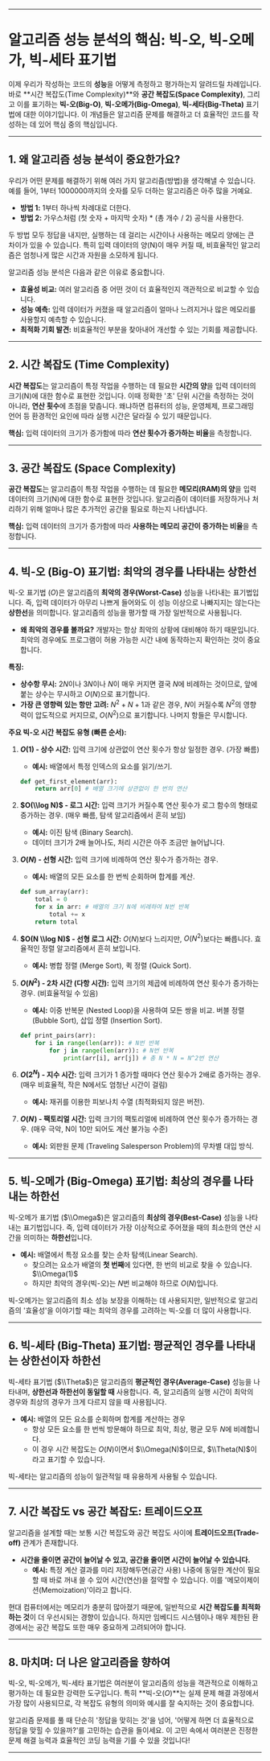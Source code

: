 
-----

# 알고리즘 성능 분석의 핵심: 빅-오, 빅-오메가, 빅-세타 표기법

이제 우리가 작성하는 코드의 **성능**을 어떻게 측정하고 평가하는지 알려드릴 차례입니다. 바로 \*\*시간 복잡도(Time Complexity)\*\*와 **공간 복잡도(Space Complexity)**,
그리고 이를 표기하는 **빅-오(Big-O)**, **빅-오메가(Big-Omega)**, **빅-세타(Big-Theta)** 표기법에 대한 이야기입니다.
이 개념들은 알고리즘 문제를 해결하고 더 효율적인 코드를 작성하는 데 있어 핵심 중의 핵심입니다.

-----

## 1\. 왜 알고리즘 성능 분석이 중요한가요?

우리가 어떤 문제를 해결하기 위해 여러 가지 알고리즘(방법)을 생각해낼 수 있습니다. 예를 들어, 1부터 1000000까지의 숫자를 모두 더하는 알고리즘은 아주 많을 거예요.

  * **방법 1:** 1부터 하나씩 차례대로 더한다.
  * **방법 2:** 가우스처럼 (첫 숫자 + 마지막 숫자) \* (총 개수 / 2) 공식을 사용한다.

두 방법 모두 정답을 내지만, 실행하는 데 걸리는 시간이나 사용하는 메모리 양에는 큰 차이가 있을 수 있습니다.
특히 입력 데이터의 양(N)이 매우 커질 때, 비효율적인 알고리즘은 엄청나게 많은 시간과 자원을 소모하게 됩니다.

알고리즘 성능 분석은 다음과 같은 이유로 중요합니다.

  * **효율성 비교:** 여러 알고리즘 중 어떤 것이 더 효율적인지 객관적으로 비교할 수 있습니다.
  * **성능 예측:** 입력 데이터가 커졌을 때 알고리즘이 얼마나 느려지거나 많은 메모리를 사용할지 예측할 수 있습니다.
  * **최적화 기회 발견:** 비효율적인 부분을 찾아내어 개선할 수 있는 기회를 제공합니다.

-----

## 2\. 시간 복잡도 (Time Complexity)

**시간 복잡도**는 알고리즘이 특정 작업을 수행하는 데 필요한 **시간의 양**을 입력 데이터의 크기(N)에 대한 함수로 표현한 것입니다. 이때 정확한 '초' 단위 시간을 측정하는 것이 아니라, **연산 횟수**에 초점을 맞춥니다. 왜냐하면 컴퓨터의 성능, 운영체제, 프로그래밍 언어 등 환경적인 요인에 따라 실행 시간은 달라질 수 있기 때문입니다.

**핵심:** 입력 데이터의 크기가 증가함에 따라 **연산 횟수가 증가하는 비율**을 측정합니다.

-----

## 3\. 공간 복잡도 (Space Complexity)

**공간 복잡도**는 알고리즘이 특정 작업을 수행하는 데 필요한 **메모리(RAM)의 양**을 입력 데이터의 크기(N)에 대한 함수로 표현한 것입니다. 알고리즘이 데이터를 저장하거나 처리하기 위해 얼마나 많은 추가적인 공간을 필요로 하는지 나타냅니다.

**핵심:** 입력 데이터의 크기가 증가함에 따라 **사용하는 메모리 공간이 증가하는 비율**을 측정합니다.

-----

## 4\. 빅-오 (Big-O) 표기법: 최악의 경우를 나타내는 상한선

빅-오 표기법 ($O$)은 알고리즘의 **최악의 경우(Worst-Case)** 성능을 나타내는 표기법입니다. 즉, 입력 데이터가 아무리 나쁘게 들어와도 이 성능 이상으로 나빠지지는 않는다는 **상한선**을 의미합니다. 알고리즘의 성능을 평가할 때 가장 일반적으로 사용됩니다.

  * **왜 최악의 경우를 볼까요?** 개발자는 항상 최악의 상황에 대비해야 하기 때문입니다. 최악의 경우에도 프로그램이 허용 가능한 시간 내에 동작하는지 확인하는 것이 중요합니다.

**특징:**

  * **상수항 무시:** $2N$이나 $3N$이나 $N$이 매우 커지면 결국 $N$에 비례하는 것이므로, 앞에 붙는 상수는 무시하고 $O(N)$으로 표기합니다.
  * **가장 큰 영향력 있는 항만 고려:** $N^2 + N + 1$과 같은 경우, $N$이 커질수록 $N^2$의 영향력이 압도적으로 커지므로, $O(N^2)$으로 표기합니다. 나머지 항들은 무시합니다.

**주요 빅-오 시간 복잡도 유형 (빠른 순서):**

1.  **$O(1)$ - 상수 시간:** 입력 크기에 상관없이 연산 횟수가 항상 일정한 경우. (가장 빠름)

      * **예시:** 배열에서 특정 인덱스의 요소를 읽기/쓰기.

    <!-- end list -->

    ```python
    def get_first_element(arr):
        return arr[0] # 배열 크기에 상관없이 한 번의 연산
    ```

2.  **$O(\\log N)$ - 로그 시간:** 입력 크기가 커질수록 연산 횟수가 로그 함수의 형태로 증가하는 경우. (매우 빠름, 탐색 알고리즘에서 흔히 보임)

      * **예시:** 이진 탐색 (Binary Search).
      * 데이터 크기가 2배 늘어나도, 처리 시간은 아주 조금만 늘어납니다.

3.  **$O(N)$ - 선형 시간:** 입력 크기에 비례하여 연산 횟수가 증가하는 경우.

      * **예시:** 배열의 모든 요소를 한 번씩 순회하며 합계를 계산.

    <!-- end list -->

    ```python
    def sum_array(arr):
        total = 0
        for x in arr: # 배열의 크기 N에 비례하여 N번 반복
            total += x
        return total
    ```

4.  **$O(N \\log N)$ - 선형 로그 시간:** $O(N)$보다 느리지만, $O(N^2)$보다는 빠릅니다. 효율적인 정렬 알고리즘에서 흔히 보입니다.

      * **예시:** 병합 정렬 (Merge Sort), 퀵 정렬 (Quick Sort).

5.  **$O(N^2)$ - 2차 시간 (다항 시간):** 입력 크기의 제곱에 비례하여 연산 횟수가 증가하는 경우. (비효율적일 수 있음)

      * **예시:** 이중 반복문 (Nested Loop)을 사용하여 모든 쌍을 비교. 버블 정렬 (Bubble Sort), 삽입 정렬 (Insertion Sort).

    <!-- end list -->

    ```python
    def print_pairs(arr):
        for i in range(len(arr)): # N번 반복
            for j in range(len(arr)): # N번 반복
                print(arr[i], arr[j]) # 총 N * N = N^2번 연산
    ```

6.  **$O(2^N)$ - 지수 시간:** 입력 크기가 1 증가할 때마다 연산 횟수가 2배로 증가하는 경우. (매우 비효율적, 작은 N에서도 엄청난 시간이 걸림)

      * **예시:** 재귀를 이용한 피보나치 수열 (최적화되지 않은 버전).

7.  **$O(N\!)$ - 팩토리얼 시간:** 입력 크기의 팩토리얼에 비례하여 연산 횟수가 증가하는 경우. (매우 극악, N이 10만 되어도 계산 불가능 수준)

      * **예시:** 외판원 문제 (Traveling Salesperson Problem)의 무차별 대입 방식.

-----

## 5\. 빅-오메가 (Big-Omega) 표기법: 최상의 경우를 나타내는 하한선

빅-오메가 표기법 ($\\Omega$)은 알고리즘의 **최상의 경우(Best-Case)** 성능을 나타내는 표기법입니다. 즉, 입력 데이터가 가장 이상적으로 주어졌을 때의 최소한의 연산 시간을 의미하는 **하한선**입니다.

  * **예시:** 배열에서 특정 요소를 찾는 순차 탐색(Linear Search).
      * 찾으려는 요소가 배열의 **첫 번째**에 있다면, 한 번의 비교로 찾을 수 있습니다. $\\Omega(1)$
      * 하지만 최악의 경우(빅-오)는 $N$번 비교해야 하므로 $O(N)$입니다.

빅-오메가는 알고리즘의 최소 성능 보장을 이해하는 데 사용되지만, 일반적으로 알고리즘의 '효율성'을 이야기할 때는 최악의 경우를 고려하는 빅-오를 더 많이 사용합니다.

-----

## 6\. 빅-세타 (Big-Theta) 표기법: 평균적인 경우를 나타내는 상한선이자 하한선

빅-세타 표기법 ($\\Theta$)은 알고리즘의 **평균적인 경우(Average-Case)** 성능을 나타내며, **상한선과 하한선이 동일할 때** 사용합니다. 즉, 알고리즘의 실행 시간이 최악의 경우와 최상의 경우가 크게 다르지 않을 때 사용됩니다.

  * **예시:** 배열의 모든 요소를 순회하며 합계를 계산하는 경우
      * 항상 모든 요소를 한 번씩 방문해야 하므로 최악, 최상, 평균 모두 $N$에 비례합니다.
      * 이 경우 시간 복잡도는 $O(N)$이면서 $\\Omega(N)$이므로, $\\Theta(N)$이라고 표기할 수 있습니다.

빅-세타는 알고리즘의 성능이 일관적일 때 유용하게 사용될 수 있습니다.

-----

## 7\. 시간 복잡도 vs 공간 복잡도: 트레이드오프

알고리즘을 설계할 때는 보통 시간 복잡도와 공간 복잡도 사이에 **트레이드오프(Trade-off)** 관계가 존재합니다.

  * **시간을 줄이면 공간이 늘어날 수 있고, 공간을 줄이면 시간이 늘어날 수 있습니다.**
      * **예시:** 특정 계산 결과를 미리 저장해두면(공간 사용) 나중에 동일한 계산이 필요할 때 바로 꺼내 쓸 수 있어 시간(연산)을 절약할 수 있습니다. 이를 '메모이제이션(Memoization)'이라고 합니다.

현대 컴퓨터에서는 메모리가 충분히 많아졌기 때문에, 일반적으로 **시간 복잡도를 최적화하는 것**이 더 우선시되는 경향이 있습니다. 하지만 임베디드 시스템이나 매우 제한된 환경에서는 공간 복잡도 또한 매우 중요하게 고려되어야 합니다.

-----

## 8\. 마치며: 더 나은 알고리즘을 향하여

빅-오, 빅-오메가, 빅-세타 표기법은 여러분이 알고리즘의 성능을 객관적으로 이해하고 평가하는 데 필요한 강력한 도구입니다. 특히 \*\*빅-오($O$)\*\*는 실제 문제 해결 과정에서 가장 많이 사용되므로, 각 복잡도 유형의 의미와 예시를 잘 숙지하는 것이 중요합니다.

알고리즘 문제를 풀 때 단순히 '정답을 맞히는 것'을 넘어, '어떻게 하면 더 효율적으로 정답을 맞힐 수 있을까?'를 고민하는 습관을 들이세요. 이 고민 속에서 여러분은 진정한 문제 해결 능력과 효율적인 코딩 능력을 기를 수 있을 것입니다\!

---
